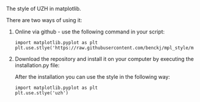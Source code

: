 The style of UZH in matplotlib.

There are two ways of using it:
1. Online via github - use the following command in your script:
   ```
   import matplotlib.pyplot as plt 
   plt.use.stlye('https://raw.githubusercontent.com/benckj/mpl_style/main/uzh.mplstyle')
   ```
  
2. Download the repository and install it on your computer by executing the installation.py file:
   
   After the installation you can use the style in the following way:
   ```
   import matplotlib.pyplot as plt 
   plt.use.stlye('uzh')
   ```
